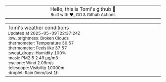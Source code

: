 
<div align="center">
<table>
<tbody>
<td align="center">
<img width="2000" height="0"><br>
Hello, this is Tomi's github 👋<br>
<sup>Built with ❤️, GO & Github Actions</sup><br>
<img width="2000" height="0">
</td>
</tbody>
</table>
</div>
<table>
<tbody>
<td align="left">
<img width="2000" height="0"><br>
Tomi's weather conditions<br>
<sup>Updated at 2025-05-09T22:37:24Z</sup><br>
<sup>:low_brightness: Broken Clouds</sup><br>
<sup>:thermometer: Temperature 30.57 </sup><br>
<sup>:thermometer: Feels like 37.57</sup><br>
<sup>:sweat_drops: Humidity 100%</sup><br>
<sup>:mask: PM2.5 2.49 μg/m3</sup><br>
<sup>:cyclone: Wind 2.09m/s </sup><br>
<sup>:telescope: Visibility 10000m </sup><br>
<sup>:droplet: Rain 0mm/last 1h </sup><br>
<img width="2000" height="0">
</td>
<td align="left">
<img width="2000" height="0"><br>
<br>
<img width="2000" height="0">
</td>
</tbody>
</table>
</div>
    